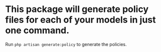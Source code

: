# This package will generate policy files for each of your models in just one command.

Run `php artisan generate:policy` to generate the policies.
